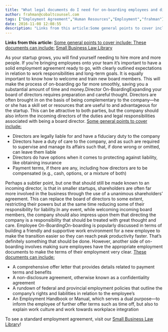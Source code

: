 ```yaml
---
title: "What legal documents do I need for on-boarding employees and directors to my start-up?"
author: frahman@cobaltcounsel.com
tags: ["Employment Agreement","Human Resources","Employment","frahman"]
date: 2016-11-08 12:08:55
description: "Links from this article:Some general points to cover include: These documents can include:Small Business Law LibraryAs your startup grows, you will f..."
---
```


**Links from this article:**
[Some general points to cover include: ](http://blog.clausehound.com/choosing-a-board-of-directors-or-board-of-advisors-for-your-business/)
[These documents can include:](https://www.cooleygo.com/tips-onboarding-employees-early-stage-companies/)
[Small Business Law Library](https://clausehound.com/legal-contract/14918/#!/document=)

As your startup grows, you will find yourself needing to hire more and more people. If you’re bringing employees onto your team it’s important to have a solid employment agreement ready to go, with clearly outlined expectations in relation to work responsibilities and long-term goals. It is equally important to know how to welcome and train new board members. This will make the process of on-boarding go far more smoothly, saving you a substantial amount of time and money.Director On-BoardingExpanding your board of directors requires preparation and careful thought. Directors are often brought in on the basis of being complementary to the company—he or she has a skill set or resources that are useful to and advantageous for the startup. This can be attractive to both parties, but the company should also inform the incoming directors of the duties and legal responsibilities associated with being a board director. [Some general points to cover include: ](http://blog.clausehound.com/choosing-a-board-of-directors-or-board-of-advisors-for-your-business/)
- Directors are legally liable for and have a fiduciary duty to the company 
- Directors have a duty of care to the company, and as such are required to supervise and manage its affairs such that, if done wrong or omitted, can leave them liable 
- Directors do have options when it comes to protecting against liability, like obtaining insurance
- Payment terms, if there are any, including how directors are to be compensated (e.g., cash, options, or a mixture of both)

Perhaps a subtler point, but one that should still be made known to an incoming director, is that in smaller startups, shareholders are often far more involved in the business through the use of a unanimous shareholders’ agreement. This can replace the board of directors to some extent, restricting their powers but at the same time reducing some of their responsibility for liability.In any event, while welcoming incoming board members, the company should also impress upon them that directing the company is a responsibility that should be treated with great thought and care. Employee On-BoardingOn-boarding is popularly discussed in terms of building a friendly and supportive work environment for a new employee to make the transition easier so they can reach peak productivity faster. That’s definitely something that should be done. However, another side of on-boarding involves making sure employees have the appropriate employment documents to make the terms of their employment very clear. [These documents can include:](https://www.cooleygo.com/tips-onboarding-employees-early-stage-companies/)
- A comprehensive offer letter that provides details related to payment terms and benefits 
- A non-disclosure agreement, otherwise known as a confidentiality agreement 
- A rundown of federal and provincial employment policies that outline the company’s rights and liabilities in relation to the employee’s 
- An Employment Handbook or Manual, which serves a dual purpose—to inform the employee of further offer terms such as time off, but also to explain work culture and work towards workplace integration 

 

To see a standard employment agreement, visit our [Small Business Law Library](https://clausehound.com/legal-contract/14918/#!/document=)!